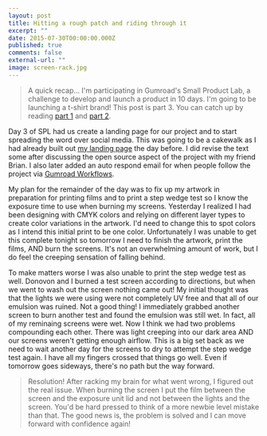 ```yaml
---
layout: post
title: Hitting a rough patch and riding through it
excerpt: ""
date: 2015-07-30T00:00:00.000Z
published: true
comments: false
external-url: ""
image: screen-rack.jpg
---
```

> A quick recap&hellip; I&#39;m participating in Gumroad&#39;s Small Product Lab, a challenge to develop and launch a product in 10 days. I&#39;m going to be launching a t-shirt brand! This post is part 3. You can catch up by reading [part 1](/2015/07/28/one-small-step.html) and [part 2](/2015/07/29/spl-day-2--planning.html).

Day 3 of SPL had us create a landing page for our project and to start spreading the word over social media. This was going to be a cakewalk as I had already built out [my landing page](https://gumroad.com/gpxl/follow) the day before. I did revise the text some after discussing the open source aspect of the project with my friend Brian. I also later added an auto respond email for when people follow the project via [Gumroad Workflows](https://help.gumroad.com/customer/portal/articles/1814089-creating-workflows-to-send-automated-updates).

My plan for the remainder of the day was to fix up my artwork in preparation for printing films and to print a step wedge test so I know the exposure time to use when burning my screens. Yesterday I realized I had been designing with CMYK colors and relying on different layer types to create color variations in the artwork. I&#39;d need to change this to spot colors as I intend this initial print to be one color. Unfortunately I was unable to get this complete tonight so tomorrow I need to finish the artwork, print the films, AND burn the screens. It&#39;s not an overwhelming amount of work, but I do feel the creeping sensation of falling behind.

To make matters worse I was also unable to print the step wedge test as well. Donovon and I burned a test screen according to directions, but when we went to wash out the screen nothing came out! My initial thought was that the lights we were using were not completely UV free and that all of our emulsion was ruined. Not a good thing! I immediately grabbed another screen to burn another test and found the emulsion was still wet. In fact, all of my reminaing screens were wet. Now I think we had two problems compounding each other. There was light creeping into our dark area AND our screens weren&#39;t getting enough airflow. This is a big set back as we need to wait another day for the screens to dry to attempt the step wedge test again. I have all my fingers crossed that things go well. Even if tomorrow goes sideways, there&#39;s no path but the way forward.

> Resolution! After racking my brain for what went wrong, I figured out the real issue. When burning the screen I put the film between the screen and the exposure unit lid and not between the lights and the screen. You&#39;d be hard pressed to think of a more newbie level mistake than that. The good news is, the problem is solved and I can move forward with confidence again!